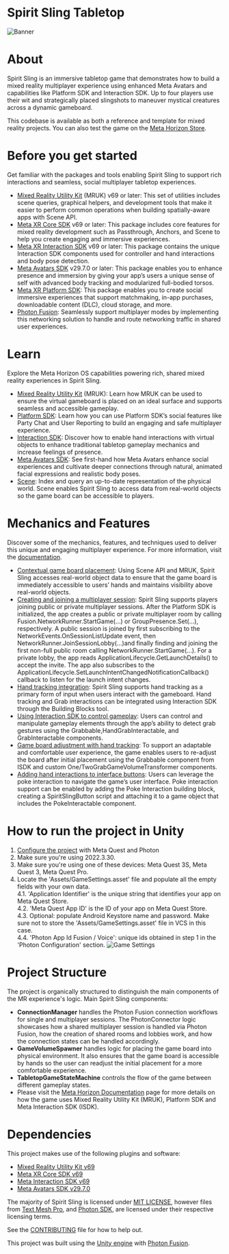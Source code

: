 # Spirit Sling Tabletop
![Banner](./Documentation/Images/SpiritSling_Marketing_SmallLandscape.png)

# About

Spirit Sling is an immersive tabletop game that demonstrates how to build a mixed reality multiplayer experience using enhanced Meta Avatars and capabilities like Platform SDK and Interaction SDK. Up to four players use their wit and strategically placed slingshots to maneuver mystical creatures across a dynamic gameboard.

This codebase is available as both a reference and template for mixed reality projects. You can also test the game on the [Meta Horizon Store](https://www.meta.com/en-gb/experiences/spirit-sling-tabletop/26801347429479910/).

# Before you get started

Get familiar with the packages and tools enabling Spirit Sling to support rich interactions and seamless, social multiplayer tabletop experiences.

- [Mixed Reality Utility Kit](https://developers.meta.com/horizon/documentation/unity/unity-mr-utility-kit-overview/) (MRUK) v69 or later: This set of utilities includes scene queries, graphical helpers, and development tools that make it easier to perform common operations when building spatially-aware apps with Scene API.
- [Meta XR Core SDK](https://assetstore.unity.com/packages/tools/integration/meta-xr-core-sdk-269169) v69 or later: This package includes core features for mixed reality development such as Passthrough, Anchors, and Scene to help you create engaging and immersive experiences.
- [Meta XR Interaction SDK](https://assetstore.unity.com/packages/tools/integration/meta-xr-interaction-sdk-265014) v69 or later: This package contains the unique Interaction SDK components used for controller and hand interactions and body pose detection.
- [Meta Avatars SDK](https://assetstore.unity.com/packages/tools/integration/meta-avatars-sdk-271958) v29.7.0 or later: This package enables you to enhance presence and immersion by giving your app’s users a unique sense of self with advanced body tracking and modularized full-bodied torsos.
- [Meta XR Platform SDK](https://assetstore.unity.com/packages/tools/integration/meta-xr-platform-sdk-262366): This package enables you to create social immersive experiences that support matchmaking, in-app purchases, downloadable content (DLC), cloud storage, and more.
- [Photon Fusion](https://www.photonengine.com/fusion#): Seamlessly support multiplayer modes by implementing this networking solution to handle and route networking traffic in shared user experiences.

# Learn 
Explore the Meta Horizon OS capabilities powering rich, shared mixed reality experiences in Spirit Sling. 

- [Mixed Reality Utility Kit](https://developers.meta.com/horizon/documentation/unity/unity-mr-utility-kit-overview/) (MRUK): Learn how MRUK can be used to ensure the virtual gameboard is placed on an ideal surface and supports seamless and accessible gameplay.
- [Platform SDK](https://developers.meta.com/horizon/downloads/package/oculus-platform-sdk/): Learn how you can use Platform SDK’s social features like Party Chat and User Reporting to build an engaging and safe multiplayer experience.
- [Interaction SDK](https://developers.meta.com/horizon/documentation/unity/unity-isdk-interaction-sdk-overview/): Discover how to enable hand interactions with virtual objects to enhance traditional tabletop gameplay mechanics and increase feelings of presence.
- [Meta Avatars SDK](https://developers.meta.com/horizon/documentation/unity/meta-avatars-overview/): See first-hand how Meta Avatars enhance social experiences and cultivate deeper connections through natural, animated facial expressions and realistic body poses.
- [Scene](https://developers.meta.com/horizon/documentation/unity/unity-scene-overview/): Index and query an up-to-date representation of the physical world. Scene enables Spirit Sling to access data from real-world objects so the game board can be accessible to players.

# Mechanics and Features
Discover some of the mechanics, features, and techniques used to deliver this unique and engaging multiplayer experience. For more information, visit the [documentation](https://developers.meta.com/horizon/documentation/unity/spirit-sling/).

- [Contextual game board placement](https://developers.meta.com/horizon/documentation/unity/spirit-sling/#contextual-board-placement-mixed-reality-utility-kit--other-tips): Using Scene API and MRUK, Spirit Sling accesses real-world object data to ensure that the game board is immediately accessible to users’ hands and maintains visibility above real-world objects.
- [Creating and joining a multiplayer session](https://developers.meta.com/horizon/documentation/unity/spirit-sling/#creating-a-multiplayer-session): Spirit Sling supports players joining public or private multiplayer sessions. After the Platform SDK is initialized, the app creates a public or private multiplayer room by calling Fusion.NetworkRunner.StartGame(...) or GroupPresence.Set(...), respectively. A public session is joined by first subscribing to the NetworkEvents.OnSessionListUpdate event, then NetworkRunner.JoinSessionLobby(...)and finally finding and joining the first non-full public room calling NetworkRunner.StartGame(...). For a private lobby, the app reads ApplicationLifecycle.GetLaunchDetails() to accept the invite. The app also subscribes to the ApplicationLifecycle.SetLaunchIntentChangedNotificationCallback() callback to listen for the launch intent changes.
- [Hand tracking integration](https://developers.meta.com/horizon/documentation/unity/spirit-sling/#intractable-virtual-objects-using-isdk-and-physics-to-enhance-gameplay): Spirit Sling supports hand tracking as a primary form of input when users interact with the gameboard. Hand tracking and Grab interactions can be integrated using Interaction SDK through the Building Blocks tool.
- [Using Interaction SDK to control gameplay](https://developers.meta.com/horizon/documentation/unity/spirit-sling/#using-isdk-to-control-gameplay-elements): Users can control and manipulate gameplay elements through the app’s ability to detect grab gestures using the Grabbable,HandGrabInteractable, and GrabInteractable components.
- [Game board adjustment with hand tracking](https://developers.meta.com/horizon/documentation/unity/spirit-sling/#manual-board-adjustment-with-hand-tracking): To support an adaptable and comfortable user experience, the game enables users to re-adjust the board after initial placement using the Grabbable component from ISDK and custom One/TwoGrabGameVolumeTransformer components.
- [Adding hand interactions to interface buttons](https://developers.meta.com/horizon/documentation/unity/spirit-sling/#adding-hand-interaction-to-interface-buttons): Users can leverage the poke interaction to navigate the game’s user interface. Poke interaction support can be enabled by adding the Poke Interaction building block, creating a SpiritSlingButton script and attaching it to a game object that includes the PokeInteractable component.  

# How to run the project in Unity
1. [Configure the project](./Documentation/ProjectConfiguration.md) with Meta Quest and Photon
2. Make sure you're using 2022.3.30.
3. Make sure you're using one of these devices: Meta Quest 3S, Meta Quest 3, Meta Quest Pro.
4. Locate the 'Assets/GameSettings.asset' file and populate all the empty fields with your own data.  
4.1. 'Application Identifier' is the unique string that identifies your app on Meta Quest Store.  
4.2. 'Meta Quest App ID' is the ID of your app on Meta Quest Store.  
4.3. Optional: populate Android Keystore name and password. Make sure not to store the 'Assets/GameSettings.asset' file in VCS in this case.  
4.4. 'Photon App Id Fusion / Voice': unique ids obtained in step 1 in the 'Photon Configuration' section.
![Game Settings](./Documentation/Images/GameSettings.png)

# Project Structure
The project is organically structured to distinguish the main components of the MR experience's logic. Main Spirit Sling components:
- **ConnectionManager** handles the Photon Fusion connection workflows for single and multiplayer sessions. The PhotonConnector logic showcases how a shared multiplayer session is handled via Photon Fusion, how the creation of shared rooms and lobbies work, and how the connection states can be handled accordingly.
- **GameVolumeSpawner** handles logic for placing the game board into physical environment. It also ensures that the game board is accessible by hands so the user can readjust the initial placement for a more comfortable experience.
- **TabletopGameStateMachine** controls the flow of the game between different gameplay states.
- Please visit the [Meta Horizon Documentation](https://developers.meta.com/horizon/documentation/unity/spirit-sling/#intractable-virtual-objects-using-isdk-and-physics-to-enhance-gameplay) page for more details on how the game uses Mixed Reality Utility Kit (MRUK), Platform SDK and Meta Interaction SDK (ISDK).

# Dependencies
This project makes use of the following plugins and software:
- [Mixed Reality Utility Kit v69](https://developers.meta.com/horizon/documentation/unity/unity-mr-utility-kit-overview/)
- [Meta XR Core SDK v69](https://developers.meta.com/horizon/downloads/package/meta-xr-core-sdk)
- [Meta Interaction SDK v69](https://developers.meta.com/horizon/documentation/unity/unity-isdk-interaction-sdk-overview/)
- [Meta Avatars SDK v29.7.0](https://developers.meta.com/horizon/documentation/unity/meta-avatars-overview/)

The majority of Spirit Sling is licensed under [MIT LICENSE](./LICENSE), however files from [Text Mesh Pro](http://www.unity3d.com/legal/licenses/Unity_Companion_License), and [Photon SDK](./Assets/Photon/LICENSE), are licensed under their respective licensing terms.

See the [CONTRIBUTING](./CONTRIBUTING.md) file for how to help out.

This project was built using the [Unity engine](https://unity.com/) with [Photon Fusion](https://doc.photonengine.com/fusion/current/getting-started/fusion-intro).
